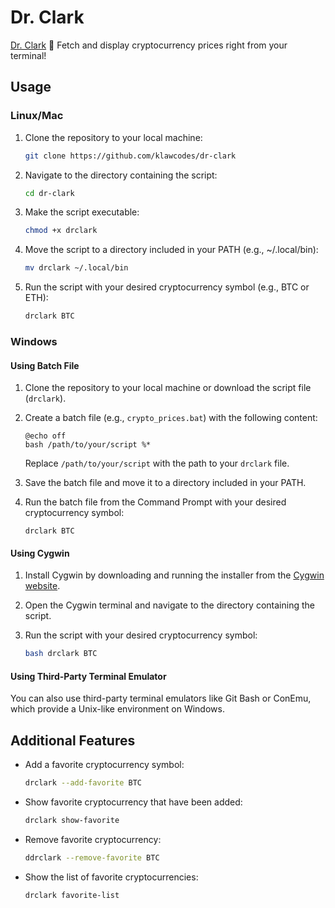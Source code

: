 
# Dr. Clark
[Dr. Clark](https://i.ibb.co/6bnfRB4/2024-05-01-15-58.png)
🚀 Fetch and display cryptocurrency prices right from your terminal!

## Usage

### Linux/Mac

1. Clone the repository to your local machine:

    ```bash
    git clone https://github.com/klawcodes/dr-clark
    ```

2. Navigate to the directory containing the script:

    ```bash
    cd dr-clark
    ```

3. Make the script executable:

    ```bash
    chmod +x drclark
    ```

4. Move the script to a directory included in your PATH (e.g., ~/.local/bin):

    ```bash
    mv drclark ~/.local/bin
    ```

5. Run the script with your desired cryptocurrency symbol (e.g., BTC or ETH):

    ```bash
    drclark BTC
    ```

### Windows

#### Using Batch File

1. Clone the repository to your local machine or download the script file (`drclark`).

2. Create a batch file (e.g., `crypto_prices.bat`) with the following content:

    ```batch
    @echo off
    bash /path/to/your/script %*
    ```

    Replace `/path/to/your/script` with the path to your `drclark` file.

3. Save the batch file and move it to a directory included in your PATH.

4. Run the batch file from the Command Prompt with your desired cryptocurrency symbol:

    ```batch
    drclark BTC
    ```

#### Using Cygwin

1. Install Cygwin by downloading and running the installer from the [Cygwin website](https://www.cygwin.com/).

2. Open the Cygwin terminal and navigate to the directory containing the script.

3. Run the script with your desired cryptocurrency symbol:

    ```bash
    bash drclark BTC
    ```

#### Using Third-Party Terminal Emulator

You can also use third-party terminal emulators like Git Bash or ConEmu, which provide a Unix-like environment on Windows.

## Additional Features

- Add a favorite cryptocurrency symbol:
  ```bash
  drclark --add-favorite BTC
- Show favorite cryptocurrency that have been added:
	```bash
	drclark show-favorite
- Remove favorite cryptocurrency:
  ```bash
  ddrclark --remove-favorite BTC
- Show the list of favorite cryptocurrencies:
	```bash
	drclark favorite-list
